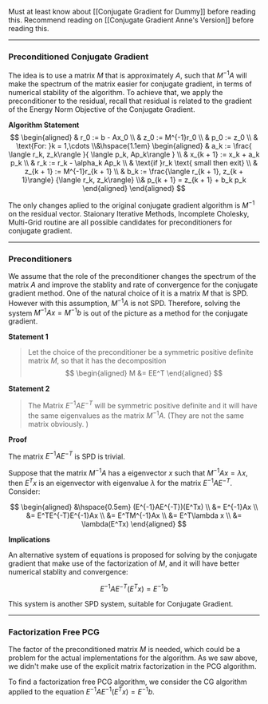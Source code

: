 Must at least know about [[Conjugate Gradient for Dummy]] before reading this. 
Recommend reading on [[Conjugate Gradient Anne's Version]] before reading this. 

---
### **Preconditioned Conjugate Gradient**

The idea is to use a matrix $M$ that is approximately $A$, such that $M^{-1}A$ will make the spectrum of the matrix easier for conjugate gradient, in terms of numerical stability of the algorithm. To achieve that, we apply the preconditioner to the residual, recall that residual is related to the gradient of the Energy Norm Objective of the Conjugate Gradient. 

**Algorithm Statement**
$$
\begin{aligned}
    & r_0 := b - Ax_0
    \\
    & z_0 := M^{-1}r_0
    \\
    & p_0 := z_0 
    \\
    & \text{For: }k = 1,\cdots
    \\&\hspace{1.1em}
    \begin{aligned}
        & a_k := \frac{
            \langle r_k, z_k\rangle
            }{
                \langle p_k, Ap_k\rangle
            }
        \\
        & x_{k + 1} := x_k + a_k p_k
        \\
        & r_k := r_k - \alpha_k Ap_k 
        \\
        & \text{if }r_k \text{ small then exit}
        \\
        & z_{k + 1} := M^{-1}r_{k + 1}
        \\
        & b_k := \frac{\langle r_{k + 1}, z_{k + 1}\rangle}
        {\langle r_k, z_k\rangle}
        \\&
        p_{k + 1} = z_{k + 1} +  b_k p_k
    \end{aligned}
\end{aligned}
$$

The only changes aplied to the original conjugate gradient algorithm is $M^{-1}$ on the residual vector. Staionary Iterative Methods, Incomplete Cholesky, Multi-Grid routine are all possible candidates for preconditioners for conjugate gradient. 


---
### **Preconditioners**

We assume that the role of the preconditioner changes the spectrum of the matrix $A$ and improve the stablity and rate of convergence for the conjugate gradient method. One of the natural choice of it is a matrix $M$ that is SPD. However with this assumption, $M^{-1}A$ is not SPD. Therefore, solving the system $M^{-1}Ax = M^{-1}b$ is out of the picture as a method for the conjugate gradient. 

**Statement 1**

> Let the choice of the preconditioner be a symmetric positive definite matrix $M$, so that it has the decomposition
> $$
> \begin{aligned}
>     M &= EE^T
> \end{aligned}
> $$

**Statement 2**

> The Matrix $E^{-1}AE^{-T}$ will be symmetric positive definite and it will have the same eigenvalues as the matrix $M^{-1}A$. (They are not the same matrix obviously. )

**Proof**

The matrix $E^{-1}AE^{-T}$ is SPD is trivial. 

Suppose that the matrix $M^{-1}A$ has a eigenvector $x$ such that $M^{-1}Ax = \lambda x$, then $E^Tx$ is an eigenvector with eigenvalue $\lambda$ for the matrix $E^{-1}AE^{-T}$. Consider: 

$$
\begin{aligned}
    &\hspace{0.5em}
    (E^{-1}AE^{-T})(E^Tx)
    \\
    &= E^{-1}Ax
    \\
    &= E^TE^{-T}E^{-1}Ax
    \\
    &= E^TM^{-1}Ax
    \\
    &= E^T\lambda x
    \\
    &= \lambda(E^Tx)
\end{aligned}
$$

**Implications**

An alternative system of equations is proposed for solving by the conjugate gradient that make use of the factorization of $M$, and it will have better numerical stablity and convergence: 

$$
E^{-1}AE^{-T}(E^{T}x) = E^{-1}b
$$

This system is another SPD system, suitable for Conjugate Gradient. 


---
### **Factorization Free PCG**

The factor of the preconditioned matrix $M$ is needed, which could be a problem for the actual implementations for the algorithm. As we saw above, we didn't make use of the explicit matrix factorization in the PCG algorithm. 

To find a factorization free PCG algorithm, we consider the CG algorithm applied to the equation $E^{-1}AE^{-1}(E^Tx) = E^{-1}b$. 
